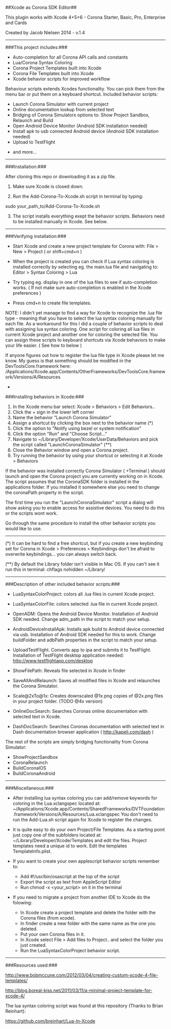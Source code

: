 ##Xcode as Corona SDK Editor##

This plugin works with Xcode 4+5+6 - Corona Starter, Basic, Pro, Enterprise and Cards

Created by Jacob Nielsen 2014 - v.1.4

--------------------------------------------------------------

###This project includes:###

* Auto-completion for all Corona API calls and constants
* Lua/Corona Syntax Coloring
* Corona Project Templates built into Xcode
* Corona File Templates built into Xcode
* Xcode behavior scripts for improved workflow

Behaviour scripts extends Xcodes functionality. You can pick them from the menu bar or put them on a keyboard shortcut.
Included behavior scripts:

* Launch Corona Simulator with current project
* Online documentation lookup from selected text
* Bridging of Corona Simulators options to: Show Project Sandbox, Relaunch and Build
* Open Android Device Monitor (Android SDK installation needed)
* Install apk to usb connected Android device (Android SDK installation needed)
* Upload to TestFlight
+ and more...

--------------------------------------------------------------
###Installation:###

After cloning this repo or downloading it as a zip file.

1.  Make sure Xcode is closed down.

2.  Run the Add-Corona-To-Xcode.sh script in terminal by typing:
  
  sudo your_path_to/Add-Corona-To-Xcode.sh

3.  The script installs everything exept the behavior scripts.
  Behaviors need to be installed manually in Xcode. See below.


--------------------------------------------------------------
###Verifying installation:###

* Start Xcode and create a new project template for Corona with:
  File > New > Project ( or shift+cmd+n )

* When the project is created you can check if Lua syntax coloring is installed correctly
  by selecting eg. the main.lua file and navigating to: Editor > Syntax Coloring > Lua

* Try typing eg. display in one of the lua files to see if auto-completion works.
  ( If not make sure auto-completion is enabled in the Xcode preferences )

* Press cmd+n to create file templates.

NOTE: I didn't yet manage to find a way for Xcode to recognize the .lua file type - meaning
that you have to select the lua syntax coloring manually for each file. As a workaround for this I did a couple of behavior scripts to deal with assigning lua syntax coloring. One script for coloring all lua files in current Xcode project and another one for coloring the selected file. You can assign these scripts to keyboard shortcuts via Xcode behaviors to make your life easier. ( See how to below )

If anyone figures out how to register the lua file type in Xcode please let me know. My guess is that something should be modified in the DevToolsCore.framework here: /Applications/Xcode.app/Contents/OtherFrameworks/DevToolsCore.framework/Versions/A/Resources


-
###Installing behaviors in Xcode:###

1.  In the Xcode menu bar select: Xcode > Behaviors > Edit Behaviors..
2.  Click the + sign in the lower left corner
3.  Name the behavior "Launch Corona Simulator"
4.  Assign a shortcut by clicking the box next to the behavior name (*)
5.  Click the option to "Notify using bezel or system notification"
6.  Click the option "Run" and "Choose Script..."
7.  Navigate to ~/Library/Developer/Xcode/UserData/Behaviors and pick the script called "LaunchCoronaSimulator" (**)
8.  Close the Behavior window and open a Corona project.
9.  Try running the behavior by using your shortcut or selecting it at Xcode > Behaviors

If the behavior was installed correctly Corona Simulator ( +Terminal ) should launch and open the Corona project you are currently working on in Xcode. The script assumes that the CoronaSDK folder is installed in the applications folder. If you installed it somewhere else you need to change the coronaPath property in the script.

The first time you run the "LaunchCoronaSimulator" script a dialog will show asking you to enable access for assistive devices. You need to do this or the scripts wont work. 

Go through the same procedure to install the other behavior scripts you would like to use.

------
(*) It can be hard to find a free shortcut, but if you create a new keybinding set for Corona in Xcode > Preferences > Keybindings don't be afraid to overwrite keybindings... you can always switch back.

(**) By default the Library folder isn't visible in Mac OS. If you can't see it run this in terminal: chflags nohidden ~/Library/


--------------------------------------------------------------
###Description of other included behavior scripts:###

* LuaSyntaxColorProject: colors all .lua files in current Xcode project.
* LuaSyntaxColorFile: colors selected .lua file in current Xcode project.

* OpenADM: Opens the Android Device Monitor. Installation of Android SDK needed. Change adm_path in the script to match your setup.

* AndroidDeviceInstallApk: Installs apk build to Android device connected via usb. Installation of Android SDK needed for this to work. Change buildFolder and adbPath properties in the script to match your setup.

* UploadTestFlight. Converts app to ipa and submits it to TestFlight. Installation of TestFlight desktop application needed: http://www.testflightapp.com/desktop

* ShowFilePath: Reveals file selected in Xcode in finder

* SaveAllAndRelaunch: Saves all modified files in Xcode and relaunches the Corona Simulator.

* Scale@2xTo@1x: Creates downscaled @1x.png copies of @2x.png files in your project folder. (TODO @4x version)

* OnlineDocSearch: Searches Coronas online documentation with selected text in Xcode. 

* DashDocSearch: Searches Coronas documentation with selected text in Dash documentation browser application ( http://kapeli.com/dash )

The rest of the scripts are simply bridging functionality from Corona Simulator:

* ShowProjectSandbox
* CoronaRelaunch
* BuildCoronaIOS
* BuildCoronaAndroid

--------------------------------------------------------------
###Miscellaneous:###

* After installing lua syntax coloring you can add/remove keywords for coloring in the Lua.xclangspec located at: 
  ~/Applications/Xcode.app/Contents/SharedFrameworks/DVTFoundation.framework/Versions/A/Resources/Lua.xclangspec 
  You don't need to run the Add-Lua.sh script again for Xcode to register the changes.

* It is quite easy to do your own Project/File Templates. As a starting point just copy one of the subfolders located at:
  ~/Library/Developer/Xcode/Templates and edit the files. Project templates need a unique id to work. Edit the templates
  TemplateInfo.plist.

* If you want to create your own applescript behavior scripts remember to:

  - Add #!/usr/bin/osascript at the top of the script
  - Export the script as text from AppleScript Editor
  - Run chmod -x <your_script> on it in the terminal

* If you need to migrate a project from another IDE to Xcode do the folowing:
  - In Xcode create a project template and delete the folder with the Corona files (from xcode).
  - In finder create a new folder with the same name as the one you deleted.
  - Put your own Corona files in it.
  - In Xcode select File > Add files to Project.. and select the folder you just created.
  - Run the LuaSyntaxColorProject behavior script.


--------------------------------------------------------------
###Resources used:###

http://www.bobmccune.com/2012/03/04/creating-custom-xcode-4-file-templates/

http://blog.boreal-kiss.net/2011/03/11/a-minimal-project-template-for-xcode-4/

The lua syntax coloring script was found at this repository (Thanks to Brian Reinhart):

https://github.com/breinhart/Lua-In-Xcode
